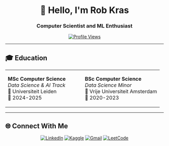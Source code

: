 <div align="center">

# 👋 Hello, I'm Rob Kras

### Computer Scientist and ML Enthusiast

[![Profile Views](https://komarev.com/ghpvc/?username=rbkrs&label=Profile%20Views&color=0e75b6&style=flat)](https://github.com/rbkrs)

</div>

---

## 🎓 Education

<table>
<tr>
<td width="50%">

**MSc Computer Science**  
*Data Science & AI Track*  
📍 Universiteit Leiden  
📅 2024-2025

</td>
<td width="50%">

**BSc Computer Science**  
*Data Science Minor*  
📍 Vrije Universiteit Amsterdam  
📅 2020-2023

</td>
</tr>
</table>

---

## 🌐 Connect With Me

<div align="center">

[![LinkedIn](https://img.shields.io/badge/LinkedIn-%230077B5.svg?style=for-the-badge&logo=linkedin&logoColor=white)](https://www.linkedin.com/in/rob-kras/)
[![Kaggle](https://img.shields.io/badge/Kaggle-035a7d?style=for-the-badge&logo=kaggle&logoColor=white)](https://www.kaggle.com/robkraseu)
[![Gmail](https://img.shields.io/badge/Gmail-D14836?style=for-the-badge&logo=gmail&logoColor=white)](mailto:robkraseu@gmail.com)
[![LeetCode](https://img.shields.io/badge/LeetCode-000000?style=for-the-badge&logo=LeetCode&logoColor=#d16c06)](https://leetcode.com/u/robk555/)

</div>
